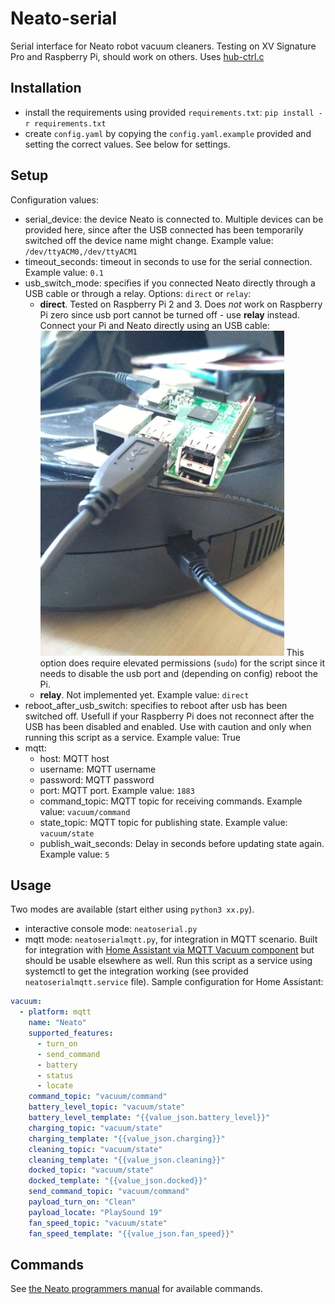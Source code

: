 # Neato-serial
Serial interface for Neato robot vacuum cleaners. Testing on XV Signature Pro and Raspberry Pi, should work on others. Uses [hub-ctrl.c](https://github.com/codazoda/hub-ctrl.c)

## Installation
- install the requirements using provided `requirements.txt`: `pip install -r requirements.txt`
- create `config.yaml` by copying the `config.yaml.example` provided and setting the correct values. See below for settings.

## Setup
Configuration values:

- serial_device: the device Neato is connected to. Multiple devices can be provided here, since after the USB connected has been temporarily switched off the device name might change. Example value: `/dev/ttyACM0,/dev/ttyACM1`
- timeout_seconds: timeout in seconds to use for the serial connection. Example value: `0.1`
- usb_switch_mode: specifies if you connected Neato directly through a USB cable or through a relay. Options: `direct` or `relay`:
  - **direct**. Tested on Raspberry Pi 2 and 3. Does _not_ work on Raspberry Pi zero since usb port cannot be turned off - use **relay** instead. Connect your Pi and Neato directly using an USB cable:
![direct](raspberrypi-neato-direct.jpg?raw=true "Direct")
  This option does require elevated permissions (`sudo`) for the script since it needs to disable the usb port and (depending on config) reboot the Pi.
  - **relay**. Not implemented yet.
Example value: `direct`
- reboot_after_usb_switch: specifies to reboot after usb has been switched off. Usefull if your Raspberry Pi does not reconnect after the USB has been disabled and enabled. Use with caution and only when running this script as a service. Example value: True
- mqtt:
  - host:	MQTT host
  - username:	MQTT username
  - password:	MQTT password
  - port: MQTT port. Example value: `1883`
  - command_topic: MQTT topic for receiving commands. Example value: `vacuum/command`
  - state_topic: MQTT topic for publishing state. Example value: `vacuum/state`
  - publish_wait_seconds: Delay in seconds before updating state again. Example value: `5`

## Usage
Two modes are available (start either using `python3 xx.py`).
- interactive console mode: `neatoserial.py`
- mqtt mode: `neatoserialmqtt.py`, for integration in MQTT scenario. Built for integration with [Home Assistant via MQTT Vacuum component](https://www.home-assistant.io/components/vacuum.mqtt/) but should be usable elsewhere as well. Run this script as a service using systemctl to get the integration working (see provided `neatoserialmqtt.service` file). Sample configuration for Home Assistant:
```yaml
vacuum:
  - platform: mqtt
    name: "Neato"
    supported_features:
      - turn_on
      - send_command
      - battery
      - status
      - locate
    command_topic: "vacuum/command"
    battery_level_topic: "vacuum/state"
    battery_level_template: "{{value_json.battery_level}}"
    charging_topic: "vacuum/state"
    charging_template: "{{value_json.charging}}"
    cleaning_topic: "vacuum/state"
    cleaning_template: "{{value_json.cleaning}}"
    docked_topic: "vacuum/state"
    docked_template: "{{value_json.docked}}"
    send_command_topic: "vacuum/command"
    payload_turn_on: "Clean"
    payload_locate: "PlaySound 19"
    fan_speed_topic: "vacuum/state"
    fan_speed_template: "{{value_json.fan_speed}}"
  ```

## Commands
See [the Neato programmers manual](XV-ProgrammersManual-3_1.pdf) for available commands.
